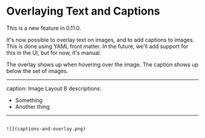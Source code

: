 # Overlaying Text and Captions

This is a new feature in 0.11.0.

It's now possible to overlay text on images, and to add captions to images. This is done using YAML front matter. In the future, we'll add support for this in the UI, but for now, it's manual.

The overlay shows up when hovering over the image. The caption shows up below the set of images.

---

caption: Image Layout B
descriptions:

- Something
- Another thing

---

```

![](captions-and-overlay.png)
```

